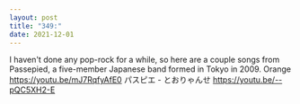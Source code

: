 ```yaml
---
layout: post
title: "349:"
date: 2021-12-01
---
```


I haven't done any pop-rock for a while, so here are a couple songs from Passepied, a five-member Japanese band formed in Tokyo in 2009.
 Orange
https://youtu.be/mJ7RqfyAfE0
 パスピエ - とおりゃんせ
https://youtu.be/--pQC5XH2-E